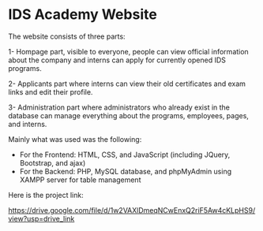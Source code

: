 # IDS Academy Website

The website consists of three parts:

1-	Hompage part, visible to everyone, people can view official information about the company and interns can apply for currently opened IDS programs.

2-	Applicants part where interns can view their old certificates and exam links and edit their profile.

3-	Administration part where administrators who already exist in the database can manage everything about the programs, employees, pages, and interns.

Mainly what was used was the following:
- For the Frontend: HTML, CSS, and JavaScript (including JQuery, Bootstrap,
  and ajax)
- For the Backend: PHP, MySQL database, and phpMyAdmin using XAMPP server for
  table management

Here is the project link:

https://drive.google.com/file/d/1w2VAXlDmeqNCwEnxQ2riF5Aw4cKLpHS9/view?usp=drive_link
